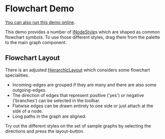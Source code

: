 <!--
 //////////////////////////////////////////////////////////////////////////////
 // @license
 // This demo file is part of yFiles for HTML 2.3.0.3.
 // Use is subject to license terms.
 //
 // Copyright (c) 2000-2020 by yWorks GmbH, Vor dem Kreuzberg 28,
 // 72070 Tuebingen, Germany. All rights reserved.
 //
 //////////////////////////////////////////////////////////////////////////////
-->
# Flowchart Demo

[You can also run this demo online](https://live.yworks.com/demos/complete/flowchart/index.html).

This demo provides a number of [INodeStyle](https://docs.yworks.com/yfileshtml/#/api/INodeStyle)s which are shaped as common flowchart symbols. To use those different styles, drag them from the palette to the main graph component.

## Flowchart Layout

There is an adjusted [HierarchicLayout](https://docs.yworks.com/yfileshtml/#/api/HierarchicLayout) which considers some flowchart specialities.

- Incoming-edges are grouped if they are many and there are also some outgoing-edges.
- The direction of edges that represent positive ('yes') or negative ('branches') can be selected in the toolbar.
- Flatwise edges can be drawn entirely to one side or just attach at the side of a node.
- Long paths in the graph are aligned.

Try out the different styles on the set of sample graphs by selecting the directions and press the layout-button.
